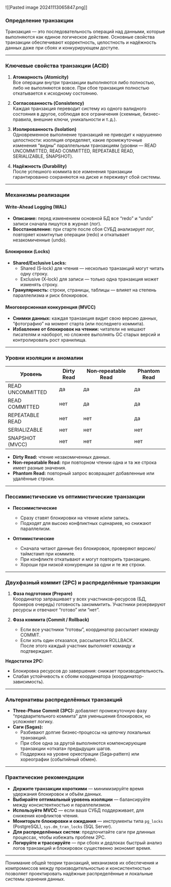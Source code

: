 ![[Pasted image 20241113065847.png]]
### Определение транзакции
Транзакция — это последовательность операций над данными, которые выполняются как единое логическое действие. Основные свойства транзакции обеспечивают корректность, целостность и надёжность данных даже при сбоях и конкурирующем доступе.

---

### Ключевые свойства транзакции (ACID)

1. **Атомарность (Atomicity)**  
   Все операции внутри транзакции выполняются либо полностью, либо не выполняются вовсе. При сбое транзакция полностью откатывается к исходному состоянию.

2. **Согласованность (Consistency)**  
   Каждая транзакция переводит систему из одного валидного состояния в другое, соблюдая все ограничения (схемные, бизнес-правила, внешние ключи, уникальности и т. д.).

3. **Изолированность (Isolation)**  
   Одновременное выполнение транзакций не приводит к нарушению целостности: изоляция определяет, какие промежуточные изменения “видны” параллельным транзакциям (уровни — READ UNCOMMITTED, READ COMMITTED, REPEATABLE READ, SERIALIZABLE, SNAPSHOT).

4. **Надёжность (Durability)**  
   После успешного коммита все изменения транзакции гарантированно сохраняются на диске и переживут сбой системы.

---

### Механизмы реализации

#### Write‑Ahead Logging (WAL)
- **Описание:** перед изменением основной БД все “redo” и “undo” записи сначала пишутся в журнал (лог).  
- **Восстановление:** при старте после сбоя СУБД анализирует лог, повторяет комитнутые операции (redo) и откатывает незакомиченные (undo).

#### Блокировки (Locks)
- **Shared/Exclusive Locks:**  
  - Shared (S‑lock) для чтения — несколько транзакций могут читать одну строку.  
  - Exclusive (X‑lock) для записи — только одна транзакция может изменять строку.  
- **Гранулярность:** строки, страницы, таблицы — влияет на степень параллелизма и риск блокировок.

#### Многоверсионная конкуренция (MVCC)
- **Снимки данных:** каждая транзакция видит свою версию данных, “фотографию” на момент старта (или последнего коммита).  
- **Избавление от блокировок на чтении:** читатели не мешают писателям и наоборот, но сложнее выполнять GC старых версий и контролировать рост хранилища.

---

### Уровни изоляции и аномалии

| Уровень           | Dirty Read | Non‑repeatable Read | Phantom Read |
|-------------------|------------|---------------------|--------------|
| READ UNCOMMITTED  | да         | да                  | да           |
| READ COMMITTED    | нет        | да                  | да           |
| REPEATABLE READ   | нет        | нет                 | да           |
| SERIALIZABLE      | нет        | нет                 | нет          |
| SNAPSHOT (MVCC)   | нет        | нет                 | нет          |

- **Dirty Read:** чтение незакомиченных данных.  
- **Non‑repeatable Read:** при повторном чтении одна и та же строка имеет разные значения.  
- **Phantom Read:** повторный запрос возвращает добавленные или удалённые строки.

---

### Пессимистические vs оптимистические транзакции

- **Пессимистические**  
  - Сразу ставят блокировки на чтение и/или запись.  
  - Подходят для высоко конфликтных сценариев, но снижают параллелизм.

- **Оптимистические**  
  - Сначала читают данные без блокировок, проверяют версию/таймстамп при коммите.  
  - При конфликте откатывают и могут повторить транзакцию.  
  - Хороши при низкой конкуренции за одни и те же строки.

---

### Двухфазный коммит (2PC) и распределённые транзакции

1. **Фаза подготовки (Prepare)**  
   Координатор запрашивает у всех участников–ресурсов (БД, брокеров очередь) готовность закоммитить. Участники резервируют ресурсы и отвечают “готово” или “нет”.

2. **Фаза коммита (Commit / Rollback)**  
   - Если все участники “готовы”, координатор рассылает команду COMMIT.  
   - Если хоть один отказался, рассылается ROLLBACK.  
   После этого каждый участник выполняет команду и подтверждает.

**Недостатки 2PC:**  
- Блокировка ресурсов до завершения: снижает производительность.  
- Слабая устойчивость к сбоям координатора (координатор-зависимость).

---

### Альтернативы распределённых транзакций

- **Three‑Phase Commit (3PC):** добавляет промежуточную фазу “предварительного коммита” для уменьшения блокировок, но усложняет логику.
- **Саги (Sagas):**  
  - Разбивают долгие бизнес‑процессы на цепочку локальных транзакций.  
  - При сбое одна за другой выполняются компенсирующие транзакции «отката» предыдущих шагов.  
  - Поддержка на уровне оркестрации (Saga‑pattern) или хореографии (событийный обмен).

---

### Практические рекомендации

- **Держите транзакции короткими** — минимизируйте время удержания блокировок и объём данных.  
- **Выбирайте оптимальный уровень изоляции** — балансируйте между консистентностью и параллелизмом.  
- **Используйте MVCC** — если ваша СУБД поддерживает, для снижения конфликтов чтения.  
- **Мониторьте блокировки и ожидания** — инструменты типа `pg_locks` (PostgreSQL), `sys.dm_tran_locks` (SQL Server).  
- **Для распределённых систем**: предпочитайте саги при длинных процессах, чтобы избежать проблем 2PC.  
- **Логируйте и трассируйте** — при сбоях и дедлоках быстрый анализ логов транзакций и блокировок существенно экономит время.

---

Понимание общей теории транзакций, механизмов их обеспечения и компромиссов между производительностью и консистентностью позволяет проектировать надёжные распределённые и локальные системы хранения данных.
 